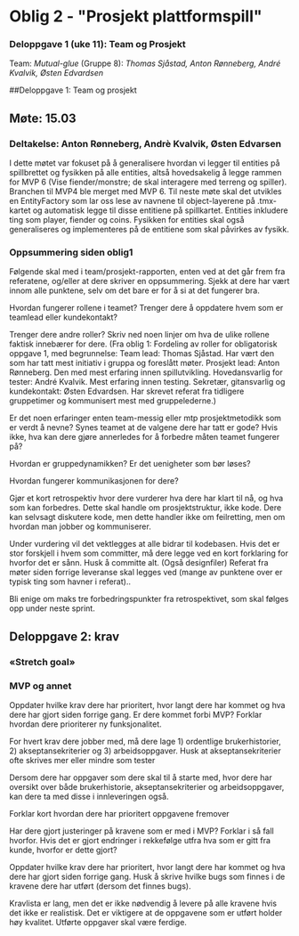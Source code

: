 # Oblig 2 - "Prosjekt plattformspill"
### Deloppgave 1 (uke 11): Team og Prosjekt
Team: *Mutual-glue* (Gruppe 8): *Thomas Sjåstad, Anton Rønneberg, André Kvalvik, Østen Edvardsen*

##Deloppgave 1: Team og prosjekt
## Møte: 15.03
### Deltakelse: Anton Rønneberg, Andrè Kvalvik, Østen Edvarsen
I dette møtet var fokuset på å generalisere hvordan vi legger til entities på spillbrettet og fysikken på alle entities, altså hovedsakelig å legge rammen for MVP 6 (Vise fiender/monstre; de skal interagere med terreng og spiller). Branchen til MVP4 ble merget med MVP 6. Til neste møte skal det utvikles en EntityFactory som lar oss lese av navnene til object-layerene på .tmx-kartet og automatisk legge til disse entitiene på spillkartet. Entities inkludere ting som player, fiender og coins. Fysikken for entities skal også generaliseres og implementeres på de entitiene som skal påvirkes av fysikk. 

### Oppsummering siden oblig1
Følgende skal med i team/prosjekt-rapporten, enten ved at det går frem fra referatene, og/eller at dere skriver en oppsummering. Sjekk at dere har vært innom alle punktene, selv om det bare er for å si at det fungerer bra.

Hvordan fungerer rollene i teamet? Trenger dere å oppdatere hvem som er teamlead eller kundekontakt?


Trenger dere andre roller? Skriv ned noen linjer om hva de ulike rollene faktisk innebærer for dere.
(Fra oblig 1: 
Fordeling av roller for obligatorisk oppgave 1, med begrunnelse:
 Team lead: Thomas Sjåstad. Har vært den som har tatt mest initiativ i gruppa og foreslått møter.
 Prosjekt lead: Anton Rønneberg. Den med mest erfaring innen spillutvikling.
 Hovedansvarlig for tester: André Kvalvik. Mest erfaring innen testing.
Sekretær, gitansvarlig og kundekontakt: Østen Edvardsen. Har skrevet referat fra tidligere gruppetimer og kommunisert mest med gruppelederne.)



Er det noen erfaringer enten team-messig eller mtp prosjektmetodikk som er verdt å nevne? Synes teamet
at de valgene dere har tatt er gode? Hvis ikke, hva kan dere gjøre annerledes for å forbedre måten teamet
fungerer på?


Hvordan er gruppedynamikken? Er det uenigheter som bør løses?


Hvordan fungerer kommunikasjonen for dere?


Gjør et kort retrospektiv hvor dere vurderer hva dere har klart til nå, og hva som kan forbedres. Dette skal handle om prosjektstruktur, ikke kode. Dere kan selvsagt diskutere kode, men dette handler ikke om feilretting, men om hvordan man jobber og kommuniserer.


Under vurdering vil det vektlegges at alle bidrar til kodebasen. Hvis det er stor forskjell i hvem som committer, må dere legge ved en kort forklaring for hvorfor det er sånn. Husk å committe alt. (Også designfiler)
Referat fra møter siden forrige leveranse skal legges ved (mange av punktene over er typisk ting som havner i referat)..


Bli enige om maks tre forbedringspunkter fra retrospektivet, som skal følges opp under neste sprint.


## Deloppgave 2: krav
### «Stretch goal»

### MVP og annet
Oppdater hvilke krav dere har prioritert, hvor langt dere har kommet og hva dere har gjort siden forrige gang. Er dere kommet forbi MVP? Forklar hvordan dere prioriterer ny funksjonalitet.


For hvert krav dere jobber med, må dere lage 1) ordentlige brukerhistorier, 2) akseptansekriterier og 3) arbeidsoppgaver. Husk at akseptansekriterier ofte skrives mer eller mindre som tester


Dersom dere har oppgaver som dere skal til å starte med, hvor dere har oversikt over både brukerhistorie, akseptansekriterier og arbeidsoppgaver, kan dere ta med disse i innleveringen også.


Forklar kort hvordan dere har prioritert oppgavene fremover


Har dere gjort justeringer på kravene som er med i MVP? Forklar i så fall hvorfor. Hvis det er gjort endringer i rekkefølge utfra hva som er gitt fra kunde, hvorfor er dette gjort?


Oppdater hvilke krav dere har prioritert, hvor langt dere har kommet og hva dere har gjort siden forrige gang.
Husk å skrive hvilke bugs som finnes i de kravene dere har utført (dersom det finnes bugs).


Kravlista er lang, men det er ikke nødvendig å levere på alle kravene hvis det ikke er realistisk. Det er viktigere at de oppgavene som er utført holder høy kvalitet. Utførte oppgaver skal være ferdige.


